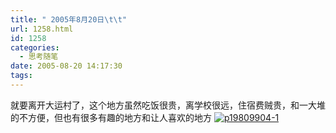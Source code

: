 ```yaml
---
title: " 2005年8月20日\t\t"
url: 1258.html
id: 1258
categories:
  - 思考随笔
date: 2005-08-20 14:17:30
tags:
---
```


就要离开大运村了，这个地方虽然吃饭很贵，离学校很远，住宿费贼贵，和一大堆的不方便，但也有很多有趣的地方和让人喜欢的地方 [![](../../../images/2011/03/p19809904-1.jpg "p19809904-1")](../../../images/2011/03/p19809904-1.jpg)